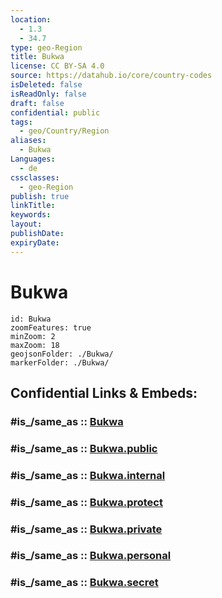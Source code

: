 ```yaml
---
location:
  - 1.3
  - 34.7
type: geo-Region
title: Bukwa
license: CC BY-SA 4.0
source: https://datahub.io/core/country-codes
isDeleted: false
isReadOnly: false
draft: false
confidential: public
tags:
  - geo/Country/Region
aliases:
  - Bukwa
Languages:
  - de
cssclasses:
  - geo-Region
publish: true
linkTitle:
keywords:
layout:
publishDate:
expiryDate:
---
```


# Bukwa

```leaflet
id: Bukwa
zoomFeatures: true 
minZoom: 2 
maxZoom: 18
geojsonFolder: ./Bukwa/
markerFolder: ./Bukwa/
```


## Confidential Links & Embeds: 

### #is_/same_as :: [Bukwa](/_Standards/Earth/Continent/Africa/Africa~Central/Uganda/regions~Uganda/Uganda~East/Bukwa.md) 

### #is_/same_as :: [Bukwa.public](/_public/Earth/Continent/Africa/Africa~Central/Uganda/regions~Uganda/Uganda~East/Bukwa.public.md) 

### #is_/same_as :: [Bukwa.internal](/_internal/Earth/Continent/Africa/Africa~Central/Uganda/regions~Uganda/Uganda~East/Bukwa.internal.md) 

### #is_/same_as :: [Bukwa.protect](/_protect/Earth/Continent/Africa/Africa~Central/Uganda/regions~Uganda/Uganda~East/Bukwa.protect.md) 

### #is_/same_as :: [Bukwa.private](/_private/Earth/Continent/Africa/Africa~Central/Uganda/regions~Uganda/Uganda~East/Bukwa.private.md) 

### #is_/same_as :: [Bukwa.personal](/_personal/Earth/Continent/Africa/Africa~Central/Uganda/regions~Uganda/Uganda~East/Bukwa.personal.md) 

### #is_/same_as :: [Bukwa.secret](/_secret/Earth/Continent/Africa/Africa~Central/Uganda/regions~Uganda/Uganda~East/Bukwa.secret.md)

